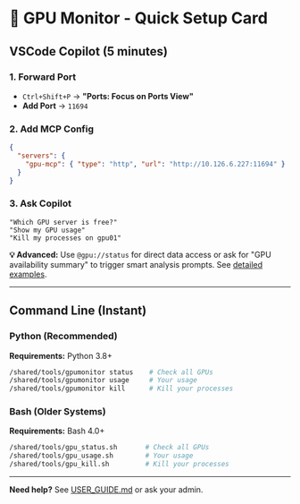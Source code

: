 # 🚀 GPU Monitor - Quick Setup Card

## VSCode Copilot (5 minutes)

### 1. Forward Port
- `Ctrl+Shift+P` → **"Ports: Focus on Ports View"**
- **Add Port** → `11694`

### 2. Add MCP Config
```json
{
  "servers": {
    "gpu-mcp": { "type": "http", "url": "http://10.126.6.227:11694" }
  }
}
```

### 3. Ask Copilot
```
"Which GPU server is free?"
"Show my GPU usage"
"Kill my processes on gpu01"
```

**💡 Advanced:** Use `@gpu://status` for direct data access or ask for "GPU availability summary" to trigger smart analysis prompts. See [detailed examples](USER_GUIDE.md#advanced-using-mcp-resources-and-prompts).

---

## Command Line (Instant)

### Python (Recommended)
**Requirements:** Python 3.8+

```bash
/shared/tools/gpumonitor status    # Check all GPUs
/shared/tools/gpumonitor usage     # Your usage  
/shared/tools/gpumonitor kill      # Kill your processes
```

### Bash (Older Systems)
**Requirements:** Bash 4.0+

```bash
/shared/tools/gpu_status.sh       # Check all GPUs
/shared/tools/gpu_usage.sh        # Your usage
/shared/tools/gpu_kill.sh         # Kill your processes
```

---

**Need help?** See [USER_GUIDE.md](USER_GUIDE.md) or ask your admin.
